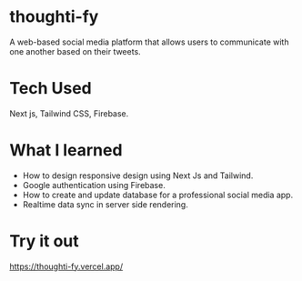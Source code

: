 # thoughti-fy
A web-based social media platform that allows users to communicate with one another based on their tweets. 

# Tech Used
Next js, Tailwind CSS, Firebase.

# What I learned
* How to design responsive design using Next Js and Tailwind.
* Google authentication using Firebase.
* How to create and update database for a professional social media app.
* Realtime data sync in server side rendering.

# Try it out
https://thoughti-fy.vercel.app/
